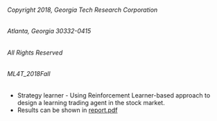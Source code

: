 ###### Copyright 2018, Georgia Tech Research Corporation    
###### Atlanta, Georgia 30332-0415     
###### All Rights Reserved  
###### ML4T_2018Fall

* Strategy learner - Using Reinforcement Learner-based approach to design a learning trading agent in the stock market.
* Results can be shown in [report.pdf](https://github.com/alonamar/ML-for-Trading/blob/master/strategy_learner/report.pdf)


